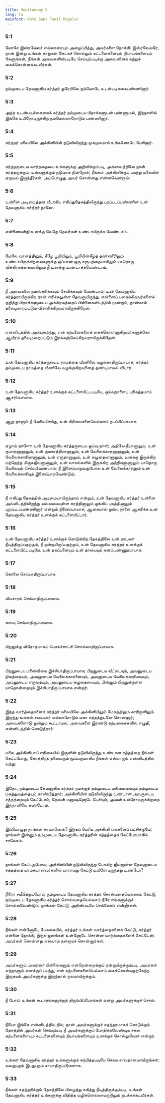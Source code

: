 ```yaml
---
title: Deutronomy 5
lang: ta
mainfont: Noto Sans Tamil Regular
---
```


###  5:1

மோசே இஸ்ரவேலர் எல்லாரையும் அழைப்பித்து, அவர்களை நோக்கி: இஸ்ரவேலரே, நான் இன்று உங்கள் காதுகள் கேட்கச் சொல்லும் கட்டளைகளையும் நியாயங்களையும் கேளுங்கள்; நீங்கள் அவைகளின்படியே செய்யும்படிக்கு அவைகளைக் கற்றுக் கைக்கொள்ளக்கடவீர்கள்.

###  5:2

நம்முடைய தேவனாகிய கர்த்தர் ஓரேபிலே நம்மோடே உடன்படிக்கைபண்ணினார்.

###  5:3

அந்த உடன்படிக்கையைக் கர்த்தர் நம்முடைய பிதாக்களுடன் பண்ணாமல், இந்நாளில் இங்கே உயிரோடிருக்கிற நம்மெல்லாரோடும் பண்ணினார்.

###  5:4

கர்த்தர் மலையிலே அக்கினியின் நடுவிலிருந்து முகமுகமாய் உங்களோடே பேசினார்.

###  5:5

கர்த்தருடைய வார்த்தையை உங்களுக்கு அறிவிக்கும்படி, அக்காலத்திலே நான் கர்த்தருக்கும், உங்களுக்கும் நடுவாக நின்றேன்; நீங்கள் அக்கினிக்குப் பயந்து மலையில் ஏறாமல் இருந்தீர்கள்; அப்பொழுது அவர் சொன்னது என்னவென்றால்:

###  5:6

உன்னை அடிமைத்தன வீடாகிய எகிப்துதேசத்திலிருந்து புறப்படப்பண்ணின உன் தேவனாகிய கர்த்தர் நானே.

###  5:7

என்னையன்றி உனக்கு வேறே தேவர்கள் உண்டாயிருக்க வேண்டாம்.

###  5:8

மேலே வானத்திலும், கீழே பூமியிலும், பூமியின்கீழ்த் தண்ணீரிலும் உண்டாயிருக்கிறவைகளுக்கு ஒப்பான ஒரு சுரூபத்தையாகிலும் யாதொரு விக்கிரகத்தையாகிலும் நீ உனக்கு உண்டாக்கவேண்டாம்.

###  5:9

நீ அவைகளை நமஸ்கரிக்கவும் சேவிக்கவும் வேண்டாம்; உன் தேவனாகிய கர்த்தராயிருக்கிற நான் எரிச்சலுள்ள தேவனாயிருந்து, என்னைப் பகைக்கிறவர்களைக் குறித்து பிதாக்களுடைய அக்கிரமத்தைப் பிள்ளைகளிடத்தில் மூன்றாம், நான்காம் தலைமுறைமட்டும் விசாரிக்கிறவராயிருக்கிறேன்.

###  5:10

என்னிடத்தில் அன்புகூர்ந்து, என் கற்பனைகளைக் கைக்கொள்ளுகிறவர்களுக்கோ ஆயிரம் தலைமுறைமட்டும் இரக்கஞ்செய்கிறவராயிருக்கிறேன்.

###  5:11

உன் தேவனாகிய கர்த்தருடைய நாமத்தை வீணிலே வழங்காதிருப்பாயாக; கர்த்தர் தம்முடைய நாமத்தை வீணிலே வழங்குகிறவனைத் தண்டியாமல் விடார்.

###  5:12

உன் தேவனாகிய கர்த்தர் உனக்குக் கட்டளையிட்டபடியே, ஓய்வுநாளைப் பரிசுத்தமாய் ஆசரிப்பாயாக.

###  5:13

ஆறு நாளும் நீ வேலைசெய்து, உன் கிரியைகளையெல்லாம் நடப்பிப்பாயாக.

###  5:14

ஏழாம் நாளோ உன் தேவனாகிய கர்த்தருடைய ஓய்வு நாள்; அதிலே நீயானாலும், உன் குமாரனானாலும், உன் குமாரத்தியானாலும், உன் வேலைக்காரனானாலும், உன் வேலைக்காரியானாலும், உன் எருதானாலும், உன் கழுதையானாலும், உனக்கு இருக்கிற மற்றெந்த மிருகஜீவனானாலும், உன் வாசல்களில் இருக்கிற அந்நியனானாலும் யாதொரு வேலையும் செய்யவேண்டாம்; நீ இளைப்பாறுவதுபோல உன் வேலைக்காரனும் உன் வேலைக்காரியும் இளைப்பாறவேண்டும்;

###  5:15

நீ எகிப்து தேசத்தில் அடிமையாயிருந்தாய் என்றும், உன் தேவனாகிய கர்த்தர் உன்னை அவ்விடத்திலிருந்து வல்லமையுள்ள கரத்தினாலும் ஓங்கிய புயத்தினாலும் புறப்படப்பண்ணினார் என்றும் நினைப்பாயாக; ஆகையால் ஓய்வு நாளை ஆசரிக்க உன் தேவனாகிய கர்த்தர் உனக்குக் கட்டளையிட்டார்.

###  5:16

உன் தேவனாகிய கர்த்தர் உனக்குக் கொடுக்கிற தேசத்திலே உன் நாட்கள் நீடித்திருப்பதற்கும், நீ நன்றாயிருப்பதற்கும், உன் தேவனாகிய கர்த்தர் உனக்குக் கட்டளையிட்டபடியே, உன் தகப்பனையும் உன் தாயையும் கனம்பண்ணுவாயாக.

###  5:17

கொலை செய்யாதிருப்பாயாக.

###  5:18

விபசாரம் செய்யாதிருப்பாயாக.

###  5:19

களவு செய்யாதிருப்பாயாக.

###  5:20

பிறனுக்கு விரோதமாகப் பொய்ச்சாட்சி சொல்லாதிருப்பாயாக.

###  5:21

பிறனுடைய மனைவியை இச்சியாதிருப்பாயாக; பிறனுடைய வீட்டையும், அவனுடைய நிலத்தையும், அவனுடைய வேலைக்காரனையும், அவனுடைய வேலைக்காரியையும், அவனுடைய எருதையும், அவனுடைய கழுதையையும், பின்னும் பிறனுக்குள்ள யாதொன்றையும் இச்சியாதிருப்பாயாக என்றார்.

###  5:22

இந்த வார்த்தைகளைக் கர்த்தர் மலையிலே அக்கினியிலும் மேகத்திலும் காரிருளிலும் இருந்து உங்கள் சபையார் எல்லாரோடும் மகா சத்தத்துடனே சொன்னார்; அவைகளோடு ஒன்றும் கூட்டாமல், அவைகளை இரண்டு கற்பலகைகளில் எழுதி, என்னிடத்தில் கொடுத்தார்.

###  5:23

மலை அக்கினியாய் எரிகையில் இருளின் நடுவிலிருந்து உண்டான சத்தத்தை நீங்கள் கேட்டபோது, கோத்திரத் தலைவரும் மூப்பருமாகிய நீங்கள் எல்லாரும் என்னிடத்தில் வந்து:

###  5:24

இதோ, நம்முடைய தேவனாகிய கர்த்தர் நமக்குத் தம்முடைய மகிமையையும் தம்முடைய மகத்துவத்தையும் காண்பித்தார்; அக்கினியின் நடுவிலிருந்து உண்டான அவருடைய சத்தத்தையும் கேட்டோம்; தேவன் மனுஷனோடே பேசியும், அவன் உயிரோடிருக்கிறதை இந்நாளிலே கண்டோம்.

###  5:25

இப்பொழுது நாங்கள் சாவானேன்? இந்தப் பெரிய அக்கினி எங்களைப் பட்சிக்குமே; நாங்கள் இன்னும் நம்முடைய தேவனாகிய கர்த்தரின் சத்தத்தைக் கேட்போமாகில் சாவோம்.

###  5:26

நாங்கள் கேட்டதுபோல, அக்கினியின் நடுவிலிருந்து பேசுகிற ஜீவனுள்ள தேவனுடைய சத்தத்தை மாம்சமானவர்களில் யாராவது கேட்டு உயிரோடிருந்தது உண்டோ?

###  5:27

நீரோ சமீபித்துப்போய், நம்முடைய தேவனாகிய கர்த்தர் சொல்வதையெல்லாம் கேட்டு, நம்முடைய தேவனாகிய கர்த்தர் சொல்வதையெல்லாம் நீரே எங்களுக்குச் சொல்லவேண்டும்; நாங்கள் கேட்டு, அதின்படியே செய்வோம் என்றீர்கள்.

###  5:28

நீங்கள் என்னோடே பேசுகையில், கர்த்தர் உங்கள் வார்த்தைகளைக் கேட்டு, கர்த்தர் என்னை நோக்கி; இந்த ஜனங்கள் உன்னோடே சொன்ன வார்த்தைகளைக் கேட்டேன்; அவர்கள் சொன்னது எல்லாம் நன்றாய்ச் சொன்னார்கள்.

###  5:29

அவர்களும் அவர்கள் பிள்ளைகளும் என்றென்றைக்கும் நன்றாயிருக்கும்படி, அவர்கள் எந்நாளும் எனக்குப் பயந்து, என் கற்பனைகளையெல்லாம் கைக்கொள்வதற்கேற்ற இருதயம் அவர்களுக்கு இருந்தால் நலமாயிருக்கும்.

###  5:30

நீ போய்: உங்கள் கூடாரங்களுக்குத் திரும்பிப்போங்கள் என்று அவர்களுக்குச் சொல்.

###  5:31

நீயோ இங்கே என்னிடத்தில் நில்; நான் அவர்களுக்குச் சுதந்தரமாகக் கொடுக்கும் தேசத்தில் அவர்கள் செய்யும்படி நீ அவர்களுக்குப் போதிக்கவேண்டிய சகல கற்பனைகளையும் கட்டளைகளையும் நியாயங்களையும் உனக்குச் சொல்லுவேன் என்றார்.

###  5:32

உங்கள் தேவனாகிய கர்த்தர் உங்களுக்குக் கற்பித்தபடியே செய்ய சாவதானமாயிருங்கள்; வலதுபுறம் இடதுபுறம் சாயாதிருப்பீர்களாக.

###  5:33

நீங்கள் சுதந்தரிக்கும் தேசத்திலே பிழைத்து சுகித்து நீடித்திருக்கும்படி, உங்கள் தேவனாகிய கர்த்தர் உங்களுக்கு விதித்த வழிகளெல்லாவற்றிலும் நடக்கக்கடவீர்கள்.

